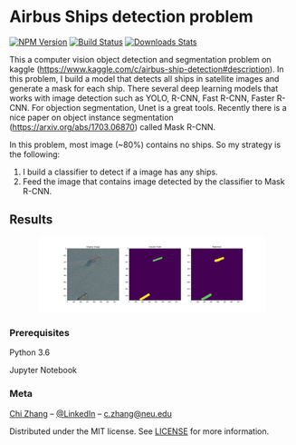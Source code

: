 # Airbus Ships detection problem

[![NPM Version][npm-image]][npm-url]
[![Build Status][travis-image]][travis-url]
[![Downloads Stats][npm-downloads]][npm-url]

This a computer vision object detection and segmentation problem on kaggle (https://www.kaggle.com/c/airbus-ship-detection#description). In this problem, I build a model that detects all ships in satellite images and generate a mask for each ship. There several deep learning models that works with image detection such as YOLO, R-CNN, Fast R-CNN, Faster R-CNN. For objection segmentation, Unet is a great tools. Recently there is a nice paper on object instance segmentation (https://arxiv.org/abs/1703.06870) called Mask R-CNN.

In this problem, most image (~80%) contains no ships. So my strategy is the following:

1. I build a classifier to detect if a image has any ships.
2. Feed the image that contains image detected by the classifier to Mask R-CNN.

## Results

<p align="center">
  <img src="seg_val0.png" alt="drawing" width="400"/>
</p>

### Prerequisites

Python 3.6

Jupyter Notebook

### Meta

[Chi Zhang](https://zhangchi9.github.io/) – [@LinkedIn](https://www.linkedin.com/in/chi-zhang-2018/) – c.zhang@neu.edu

Distributed under the MIT license. See [LICENSE](https://github.com/zhangchi9/Ames-Iowa-house-prices-prediction/blob/master/LICENSE) for more information.


<!-- Markdown link & img dfn's -->
[mit-url]:https://opensource.org/licenses/MIT
[mit-image]:https://img.shields.io/badge/License-MIT-yellow.svg
[npm-image]: https://img.shields.io/npm/v/datadog-metrics.svg?style=flat-square
[npm-url]: https://npmjs.org/package/datadog-metrics
[npm-downloads]: https://img.shields.io/npm/dm/datadog-metrics.svg?style=flat-square
[travis-image]: https://img.shields.io/travis/dbader/node-datadog-metrics/master.svg?style=flat-square
[travis-url]: https://travis-ci.org/dbader/node-datadog-metrics
[wiki]: https://github.com/yourname/yourproject/wiki

